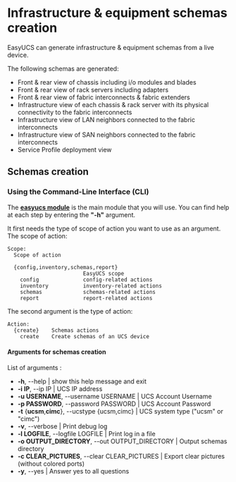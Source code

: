 # Infrastructure & equipment schemas creation

EasyUCS can generate infrastructure & equipment schemas from a live device.

The following schemas are generated:
* Front & rear view of chassis including i/o modules and blades
* Front & rear view of rack servers including adapters
* Front & rear view of fabric interconnects & fabric extenders
* Infrastructure view of each chassis & rack server with its physical connectivity to the fabric interconnects
* Infrastructure view of LAN neighbors connected to the fabric interconnects
* Infrastructure view of SAN neighbors connected to the fabric interconnects
* Service Profile deployment view


## Schemas creation

### Using the Command-Line Interface (CLI)

The **[easyucs module](../easyucs.py)** is the main module that you will use.
You can find help at each step by entering the **"-h"** argument.

It first needs the type of scope of action you want to use as an argument.
The scope of action:
```
Scope:
  Scope of action

  {config,inventory,schemas,report}
                        EasyUCS scope
    config              config-related actions
    inventory           inventory-related actions
    schemas             schemas-related actions
    report              report-related actions
```

The second argument is the type of action:
```
Action:
  {create}    Schemas actions
    create    Create schemas of an UCS device
```

#### Arguments for schemas creation

List of arguments :

- **-h**, --help            | show this help message and exit
- **-i IP**, --ip IP        | UCS IP address
- **-u USERNAME**, --username USERNAME
                    | UCS Account Username
- **-p PASSWORD**, --password PASSWORD
                    | UCS Account Password
- **-t** {**ucsm**,**cimc**}, --ucstype {ucsm,cimc}
                    | UCS system type ("ucsm" or "cimc")
- **-v**, --verbose         | Print debug log
- **-l LOGFILE**, --logfile LOGFILE
                    | Print log in a file
- **-o OUTPUT_DIRECTORY**, --out OUTPUT_DIRECTORY
                    | Output schemas directory
- **-c CLEAR_PICTURES**, --clear CLEAR_PICTURES
                    | Export clear pictures (without colored ports)
- **-y**, --yes             | Answer yes to all questions
